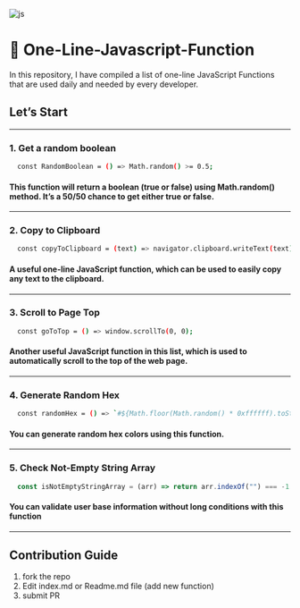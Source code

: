 ![js](https://user-images.githubusercontent.com/91375726/190903509-eedc8784-0e71-492e-8de6-dd667e044a27.png)

# 🚀 One-Line-Javascript-Function

In this repository, I have compiled a list of one-line JavaScript Functions that are used daily and needed by every developer.

## Let’s Start

---

### 1. Get a random boolean

```bash
  const RandomBoolean = () => Math.random() >= 0.5;
```

#### This function will return a boolean (true or false) using Math.random() method. It’s a 50/50 chance to get either true or false.

---

### 2. Copy to Clipboard

```bash
  const copyToClipboard = (text) => navigator.clipboard.writeText(text);
```

#### A useful one-line JavaScript function, which can be used to easily copy any text to the clipboard.

---

### 3. Scroll to Page Top

```bash
  const goToTop = () => window.scrollTo(0, 0);
```

#### Another useful JavaScript function in this list, which is used to automatically scroll to the top of the web page.

---

### 4. Generate Random Hex

```bash
  const randomHex = () => `#${Math.floor(Math.random() * 0xffffff).toString(16).padEnd(6, "0")}`;
```

#### You can generate random hex colors using this function.

---

### 5. Check Not-Empty String Array

```js
  const isNotEmptyStringArray = (arr) => return arr.indexOf("") === -1 
```

#### You can validate user base information without long conditions with this function

---

## Contribution Guide

1. fork the repo
2. Edit index.md or Readme.md file (add new function)
3. submit PR
